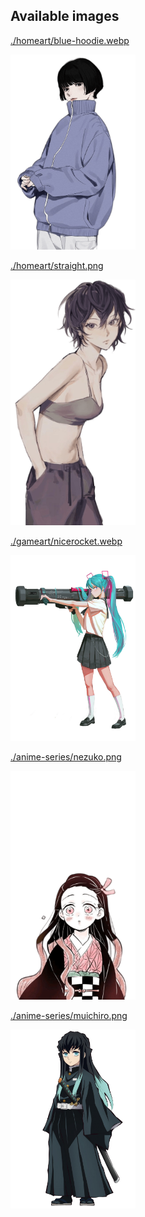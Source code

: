 ## Available images

[./homeart/blue-hoodie.webp](./homeart/blue-hoodie.webp)

<img src="./homeart/blue-hoodie.webp" width="200" />

[./homeart/straight.png](./homeart/straight.png)

<img src="./homeart/straight.png" width="200" />

[./gameart/nicerocket.webp](./gameart/nicerocket.webp)

<img src="./gameart/nicerocket.webp" width="200" />

[./anime-series/nezuko.png](./anime-series/nezuko.png)

<img src="./anime-series/nezuko.png" width="200" />

[./anime-series/muichiro.png](./anime-series/muichiro.png)

<img src="./anime-series/muichiro.png" width="200" />
